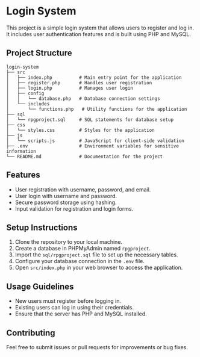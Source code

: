 # Login System

This project is a simple login system that allows users to register and log in. It includes user authentication features and is built using PHP and MySQL.

## Project Structure

```
login-system
├── src
│   ├── index.php          # Main entry point for the application
│   ├── register.php       # Handles user registration
│   ├── login.php          # Manages user login
│   ├── config
│   │   └── database.php   # Database connection settings
│   └── includes
│       └── functions.php   # Utility functions for the application
├── sql
│   └── rpgproject.sql     # SQL statements for database setup
├── css
│   └── styles.css         # Styles for the application
├── js
│   └── scripts.js         # JavaScript for client-side validation
├── .env                   # Environment variables for sensitive information
└── README.md              # Documentation for the project
```

## Features

- User registration with username, password, and email.
- User login with username and password.
- Secure password storage using hashing.
- Input validation for registration and login forms.

## Setup Instructions

1. Clone the repository to your local machine.
2. Create a database in PHPMyAdmin named `rpgproject`.
3. Import the `sql/rpgproject.sql` file to set up the necessary tables.
4. Configure your database connection in the `.env` file.
5. Open `src/index.php` in your web browser to access the application.

## Usage Guidelines

- New users must register before logging in.
- Existing users can log in using their credentials.
- Ensure that the server has PHP and MySQL installed.

## Contributing

Feel free to submit issues or pull requests for improvements or bug fixes.